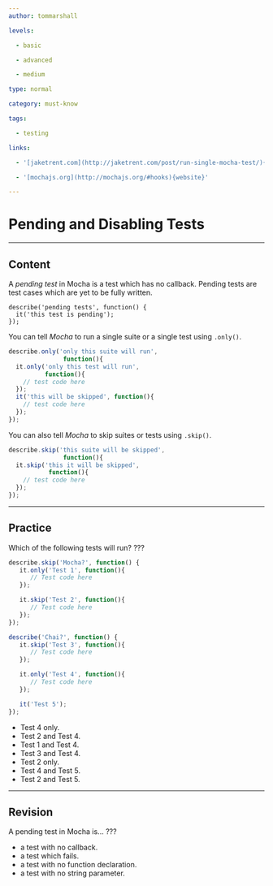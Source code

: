 ```yaml
---
author: tommarshall

levels:

  - basic

  - advanced

  - medium

type: normal

category: must-know

tags:

  - testing

links:

  - '[jaketrent.com](http://jaketrent.com/post/run-single-mocha-test/){website}'

  - '[mochajs.org](http://mochajs.org/#hooks){website}'

---
```

# Pending and Disabling Tests

---
## Content

A *pending test* in Mocha is a test which has no callback. Pending tests are test cases which are yet to be fully written. 

```
describe('pending tests', function() {
  it('this test is pending');
});
```

You can tell *Mocha* to run a single suite or a single test using `.only()`.

```JavaScript
describe.only('only this suite will run',
               function(){
  it.only('only this test will run',
          function(){
    // test code here
  });
  it('this will be skipped', function(){
    // test code here
  });
});
```
You can also tell *Mocha* to skip suites or tests using `.skip()`.
```JavaScript
describe.skip('this suite will be skipped',
               function(){
  it.skip('this it will be skipped',
           function(){
    // test code here
  });
});
```

---
## Practice

Which of the following tests will run? ???

```javascript
describe.skip('Mocha?', function() {
   it.only('Test 1', function(){
      // Test code here
   });

   it.skip('Test 2', function(){
      // Test code here
   });
});

describe('Chai?', function() {
   it.skip('Test 3', function(){
      // Test code here
   });

   it.only('Test 4', function(){
      // Test code here
   });

   it('Test 5');
});
```

* Test 4 only.
* Test 2 and Test 4.
* Test 1 and Test 4.
* Test 3 and Test 4.
* Test 2 only.
* Test 4 and Test 5.
* Test 2 and Test 5.

---
## Revision

A pending test in Mocha is...
???
* a test with no callback.
* a test which fails.
* a test with no function declaration.
* a test with no string parameter.